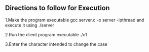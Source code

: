 


## Directions to follow for Execution

1.Make the program executable gcc server.c -o server -lpthread
and execute it using ./server

2.Run the client program executable ./c1

3.Enter the character intended to change the case 
